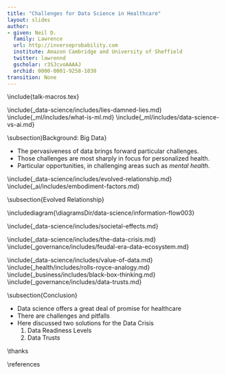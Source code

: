 ```yaml
---
title: "Challenges for Data Science in Healthcare"
layout: slides
author:
- given: Neil D.
  family: Lawrence
  url: http://inverseprobability.com
  institute: Amazon Cambridge and University of Sheffield
  twitter: lawrennd
  gscholar: r3SJcvoAAAAJ
  orchid: 0000-0001-9258-1030
transition: None
---
```


\include{talk-macros.tex}

\include{_data-science/includes/lies-damned-lies.md}
\include{_ml/includes/what-is-ml.md}
\include{_ml/includes/data-science-vs-ai.md}

\subsection)Background: Big Data}

* The pervasiveness of data brings forward particular challenges.
* Those challenges are most sharply in focus for personalized health.
* Particular opportunities, in challenging areas such as *mental health*.

\include{_data-science/includes/evolved-relationship.md}
\include{_ai/includes/embodiment-factors.md}


\subsection{Evolved Relationship}

\includediagram{\diagramsDir/data-science/information-flow003}

\include{_data-science/includes/societal-effects.md}

\include{_data-science/includes/the-data-crisis.md}
\include{_governance/includes/feudal-era-data-ecosystem.md}

\include{_data-science/includes/value-of-data.md}
\include{_health/includes/rolls-royce-analogy.md}
\include{_business/includes/black-box-thinking.md}
\include{_governance/includes/data-trusts.md}


\subsection{Conclusion} 

* Data science offers a great deal of promise for healthcare
* There are challenges and pitfalls
* Here discussed two solutions for the Data Crisis
    1. Data Readiness Levels
    2. Data Trusts


\thanks

\references

